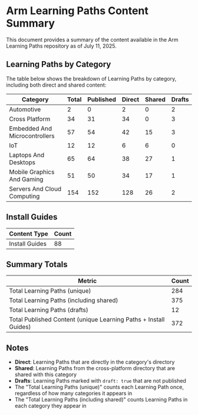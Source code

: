 # Arm Learning Paths Content Summary

This document provides a summary of the content available in the Arm Learning Paths repository as of July 11, 2025.

## Learning Paths by Category

The table below shows the breakdown of Learning Paths by category, including both direct and shared content:

| Category | Total | Published | Direct | Shared | Drafts |
|----------|-------|-----------|--------|--------|--------|
| Automotive | 2 | 0 | 2 | 0 | 2 |
| Cross Platform | 34 | 31 | 34 | 0 | 3 |
| Embedded And Microcontrollers | 57 | 54 | 42 | 15 | 3 |
| IoT | 12 | 12 | 6 | 6 | 0 |
| Laptops And Desktops | 65 | 64 | 38 | 27 | 1 |
| Mobile Graphics And Gaming | 51 | 50 | 34 | 17 | 1 |
| Servers And Cloud Computing | 154 | 152 | 128 | 26 | 2 |

## Install Guides

| Content Type | Count |
|--------------|-------|
| Install Guides | 88 |

## Summary Totals

| Metric | Count |
|--------|-------|
| Total Learning Paths (unique) | 284 |
| Total Learning Paths (including shared) | 375 |
| Total Learning Paths (drafts) | 12 |
| Total Published Content (unique Learning Paths + Install Guides) | 372 |

## Notes

- **Direct**: Learning Paths that are directly in the category's directory
- **Shared**: Learning Paths from the cross-platform directory that are shared with this category
- **Drafts**: Learning Paths marked with `draft: true` that are not published
- The "Total Learning Paths (unique)" counts each Learning Path once, regardless of how many categories it appears in
- The "Total Learning Paths (including shared)" counts Learning Paths in each category they appear in
